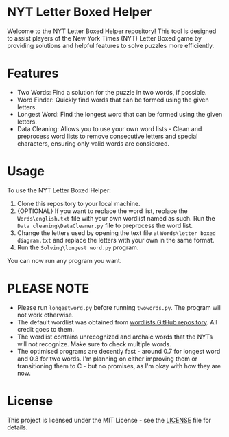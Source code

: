 # **NYT Letter Boxed Helper**

Welcome to the NYT Letter Boxed Helper repository! This tool is designed to assist players of the New York Times (NYT) Letter Boxed game by providing solutions and helpful features to solve puzzles more efficiently.

# **Features**
- Two Words: Find a solution for the puzzle in two words, if possible.
- Word Finder: Quickly find words that can be formed using the given letters.
- Longest Word: Find the longest word that can be formed using the given letters.
- Data Cleaning: Allows you to use your own word lists - Clean and preprocess word lists to remove consecutive letters and special characters, ensuring only valid words are considered.

# **Usage**
To use the NYT Letter Boxed Helper:

1. Clone this repository to your local machine.
2. {OPTIONAL} If you want to replace the word list, replace the `Words\english.txt` file with your own wordlist named as such. 
Run the `Data cleaning\DataCleaner.py` file to preprocess the word list.
3. Change the letters used by opening the text file at `Words\letter boxed diagram.txt` and replace the letters with your own in the same format.
4. Run the `Solving\longest word.py` program.

You can now run any program you want.

# **PLEASE NOTE**

- Please run `longestword.py` before running `twowords.py`. The program will not work otherwise.
- The default wordlist was obtained from [wordlists GitHub repository](https://github.com/xajkep/wordlists/tree/master). All credit goes to them.
- The wordlist contains unrecognized and archaic words that the NYTs will not recognize. Make sure to check multiple words.
- The optimised programs are decently fast - around 0.7 for longest word and 0.3 for two words. I'm planning on either improving them or transitioning them to C - but no promises, as I'm okay with how they are now.


# **License**
This project is licensed under the MIT License - see the [LICENSE](LICENSE) file for details.
